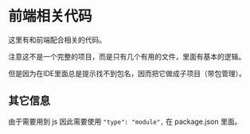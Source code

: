 # 前端相关代码

这里有和前端配合相关的代码。

注意这不是一个完整的项目，而是只有几个有用的文件，里面有基本的逻辑。

但是因为在IDE里面总是提示找不到包名，因而把它做成子项目（带包管理）。


## 其它信息
由于需要用到 js 因此需要使用 `"type": "module",` 在 package.json 里面。

